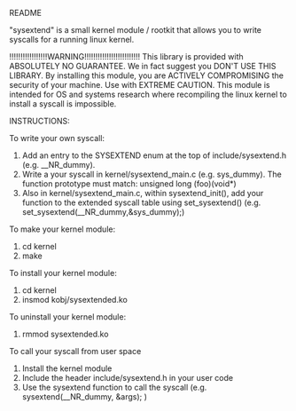 README

"sysextend" is a small kernel module / rootkit that 
allows you to write syscalls for a running linux kernel.

!!!!!!!!!!!!!!!!!WARNING!!!!!!!!!!!!!!!!!!!!!!!!!
This library is provided with ABSOLUTELY NO GUARANTEE.
We in fact suggest you DON'T USE THIS LIBRARY.
By installing this module, you are ACTIVELY COMPROMISING
the security of your machine.  Use with EXTREME CAUTION.
This module is intended for OS and systems research where
recompiling the linux kernel to install a syscall is impossible.



INSTRUCTIONS:

To write your own syscall:
1) Add an entry to the SYSEXTEND enum at the top of include/sysextend.h (e.g. __NR_dummy).
2) Write a your syscall in kernel/sysextend_main.c (e.g. sys_dummy).  The function 
prototype must match: unsigned long (foo)(void*)
3) Also in kernel/sysextend_main.c, within sysextend_init(), add your function to the extended
syscall table using set_sysextend() (e.g.	set_sysextend(__NR_dummy,&sys_dummy);) 


To make your kernel module:
1) cd kernel
2) make

To install your kernel module:
1) cd kernel
2) insmod kobj/sysextended.ko

To uninstall your kernel module:
1) rmmod sysextended.ko

To call your syscall from user space
1) Install the kernel module
2) Include the header include/sysextend.h in your user code
3) Use the sysextend function to call the syscall (e.g. sysextend(__NR_dummy, &args); )


